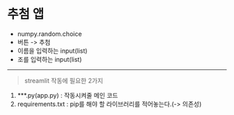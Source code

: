 # 추첨 앱
* numpy.random.choice
* 버튼 -> 추첨
* 이름을 입력하는 input(list)
* 조를 입력하는 input(list)
---
> streamlit 작동에 필요한 2가지
1. ***.py(app.py) : 작동시켜줄 메인 코드
1. requirements.txt : pip를 해야 할 라이브러리를 적어놓는다.(-> 의존성)